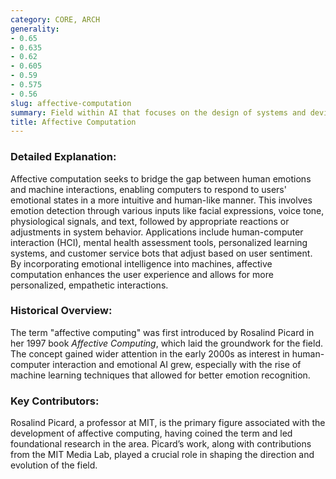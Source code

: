 ```yaml
---
category: CORE, ARCH
generality:
- 0.65
- 0.635
- 0.62
- 0.605
- 0.59
- 0.575
- 0.56
slug: affective-computation
summary: Field within AI that focuses on the design of systems and devices capable of recognizing, interpreting, processing, and simulating human emotions.
title: Affective Computation
---
```


### Detailed Explanation:

Affective computation seeks to bridge the gap between human emotions and machine interactions, enabling computers to respond to users' emotional states in a more intuitive and human-like manner. This involves emotion detection through various inputs like facial expressions, voice tone, physiological signals, and text, followed by appropriate reactions or adjustments in system behavior. Applications include human-computer interaction (HCI), mental health assessment tools, personalized learning systems, and customer service bots that adjust based on user sentiment. By incorporating emotional intelligence into machines, affective computation enhances the user experience and allows for more personalized, empathetic interactions.

### Historical Overview:

The term "affective computing" was first introduced by Rosalind Picard in her 1997 book *Affective Computing*, which laid the groundwork for the field. The concept gained wider attention in the early 2000s as interest in human-computer interaction and emotional AI grew, especially with the rise of machine learning techniques that allowed for better emotion recognition.

### Key Contributors:

Rosalind Picard, a professor at MIT, is the primary figure associated with the development of affective computing, having coined the term and led foundational research in the area. Picard’s work, along with contributions from the MIT Media Lab, played a crucial role in shaping the direction and evolution of the field.